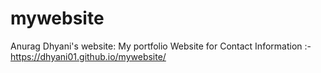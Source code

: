 # mywebsite 
Anurag Dhyani's website: My portfolio Website for Contact Information :- https://dhyani01.github.io/mywebsite/ 